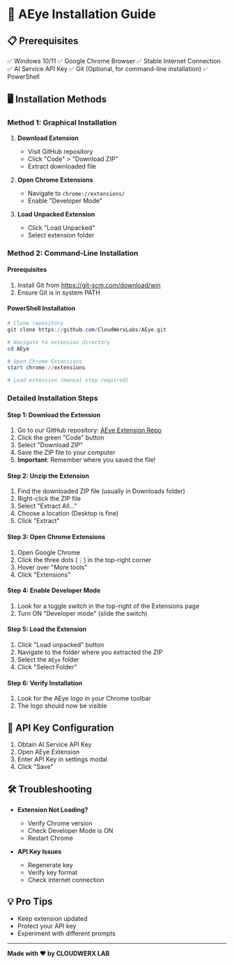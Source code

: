 # 🚀 AEye Installation Guide

## 📋 Prerequisites

✅ Windows 10/11
✅ Google Chrome Browser
✅ Stable Internet Connection
✅ AI Service API Key
✅ Git (Optional, for command-line installation)
✅ PowerShell

## 🖥️ Installation Methods

### Method 1: Graphical Installation

1. **Download Extension**
   - Visit GitHub repository
   - Click "Code" > "Download ZIP"
   - Extract downloaded file

2. **Open Chrome Extensions**
   - Navigate to `chrome://extensions/`
   - Enable "Developer Mode"

3. **Load Unpacked Extension**
   - Click "Load Unpacked"
   - Select extension folder

### Method 2: Command-Line Installation

#### Prerequisites
1. Install Git from https://git-scm.com/download/win
2. Ensure Git is in system PATH

#### PowerShell Installation
```powershell
# Clone repository
git clone https://github.com/CloudWerxLabs/AEye.git

# Navigate to extension directory
cd AEye

# Open Chrome Extensions
start chrome://extensions

# Load extension (manual step required)
```

### Detailed Installation Steps

#### Step 1: Download the Extension
1. Go to our GitHub repository: [AEye Extension Repo](https://github.com/CloudWerxLabs/AEye)
2. Click the green "Code" button
3. Select "Download ZIP"
4. Save the ZIP file to your computer
5. **Important**: Remember where you saved the file!

#### Step 2: Unzip the Extension
1. Find the downloaded ZIP file (usually in Downloads folder)
2. Right-click the ZIP file
3. Select "Extract All..."
4. Choose a location (Desktop is fine)
5. Click "Extract"

#### Step 3: Open Chrome Extensions
1. Open Google Chrome
2. Click the three dots (⋮) in the top-right corner
3. Hover over "More tools"
4. Click "Extensions"

#### Step 4: Enable Developer Mode
1. Look for a toggle switch in the top-right of the Extensions page
2. Turn ON "Developer mode" (slide the switch)

#### Step 5: Load the Extension
1. Click "Load unpacked" button
2. Navigate to the folder where you extracted the ZIP
3. Select the `AEye` folder
4. Click "Select Folder"

#### Step 6: Verify Installation
1. Look for the AEye logo in your Chrome toolbar
2. The logo should now be visible

## 🔑 API Key Configuration

1. Obtain AI Service API Key
2. Open AEye Extension
3. Enter API Key in settings modal
4. Click "Save"

## 🛠 Troubleshooting

- **Extension Not Loading?**
  - Verify Chrome version
  - Check Developer Mode is ON
  - Restart Chrome

- **API Key Issues**
  - Regenerate key
  - Verify key format
  - Check internet connection

## 💡 Pro Tips

- Keep extension updated
- Protect your API key
- Experiment with different prompts

---

**Made with ❤️ by CLOUDWERX LAB**
